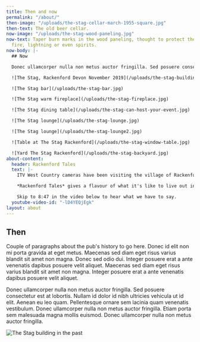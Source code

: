 ```yaml
---
title: Then and now
permalink: "/about/"
then-image: "/uploads/the-stag-cellar-march-1955-square.jpg"
then-text: The old beer cellar.
now-image: "/uploads/the-stag-wood-paneling.jpg"
now-text: Taper burn marks in the wood paneling, thought to protect the building from
  fire, lightning or even spirits.
now-body: |-
  ## Now

  Donec ullamcorper nulla non metus auctor fringilla. Sed posuere consectetur est at lobortis. Nullam id dolor id nibh ultricies vehicula ut id elit. Aenean eu leo quam. Pellentesque ornare sem lacinia quam venenatis vestibulum. Donec ullamcorper nulla non metus auctor fringilla. Etiam porta sem malesuada magna mollis euismod. Donec ullamcorper nulla non metus auctor fringilla.

  ![The Stag, Rackenford Devon November 2019](/uploads/the-stag-building-Nov-2019.jpg)

  ![The Stag bar](/uploads/the-stag-bar.jpg)

  ![The Stag warm fireplace](/uploads/the-stag-fireplace.jpg)

  ![The Stag dining table](/uploads/the-stag-can-host-your-event.jpg)

  ![The Stag lounge](/uploads/the-stag-lounge.jpg)

  ![The Stag lounge](/uploads/the-stag-lounge2.jpg)

  ![Table at The Stag Rackenford](/uploads/the-stag-window-table.jpg)

  ![Yard The Stag Rackenford](/uploads/the-stag-backyard.jpg)
about-content:
  header: Rackenford Tales
  text: |-
    ITV West Country cameras have been visiting the village of Rackenford in Devon, hearing the stories of the people who live here and finding out what makes a rural West Country village tick.

    *Rackenford Tales* gives a flavour of what it's like to live out in the country, to run a business, to go to a small village school, and how things have changed over the years for rural farming communities like this.

    Skip to 8:47 in the video below to hear what we have to say.
  youtube-video-id: "-lD4YEQjEgk"
layout: about
---
```


## Then

Couple of paragraphs about the pub's history to go here. Donec id elit non mi porta gravida at eget metus. Maecenas sed diam eget risus varius blandit sit amet non magna. Donec sed odio dui. Integer posuere erat a ante venenatis dapibus posuere velit aliquet. Maecenas sed diam eget risus varius blandit sit amet non magna. Integer posuere erat a ante venenatis dapibus posuere velit aliquet.

Donec ullamcorper nulla non metus auctor fringilla. Sed posuere consectetur est at lobortis. Nullam id dolor id nibh ultricies vehicula ut id elit. Aenean eu leo quam. Pellentesque ornare sem lacinia quam venenatis vestibulum. Donec ullamcorper nulla non metus auctor fringilla. Etiam porta sem malesuada magna mollis euismod. Donec ullamcorper nulla non metus auctor fringilla.

![The Stag building in the past](/uploads/the-stag-old.jpg)
